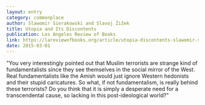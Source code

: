 ```yaml
---
layout: entry
category: commonplace
author: Slawomir Sierakowski and Slavoj Žižek
title: Utopia and Its Discontents
publication: Los Angeles Review of Books
link: https://lareviewofbooks.org/article/utopia-discontents-slawomir-sierakowski-talks-slavoj-zizek/
date: 2015-03-01
---
```


"You very interestingly pointed out that Muslim terrorists are strange kind of fundamentalists since they see themselves in the social mirror of the West. Real fundamentalists like the Amish would just ignore Western hedonists and their stupid caricatures. So what, if not fundamentalism, is really behind these terrorists? Do you think that it is simply a desperate need for a transcendental cause, so lacking in this post-ideological world?"
 
 

